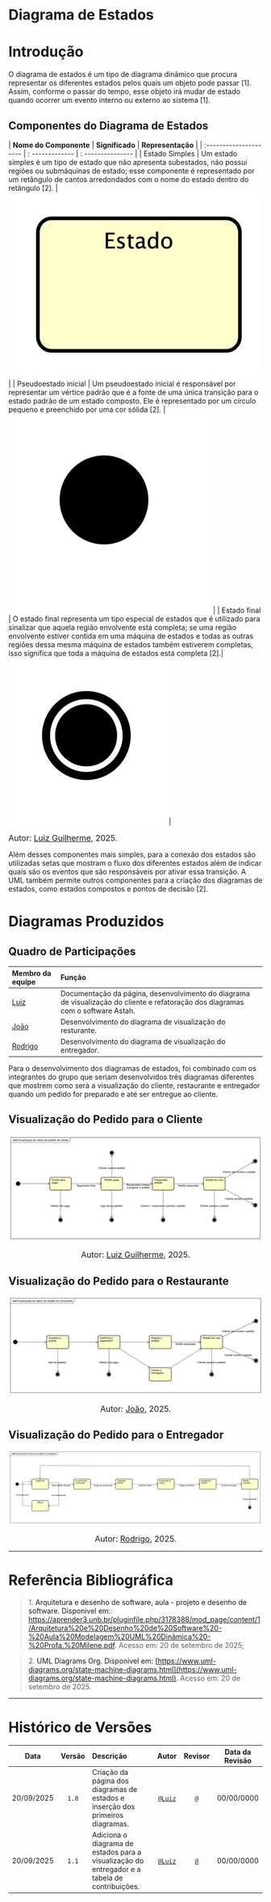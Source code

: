 # Diagrama de Estados

# Introdução

O diagrama de estados é um tipo de diagrama dinâmico que procura representar os diferentes estados pelos quais um objeto pode passar <a id="anchor_1" onclick="document.getElementById('REF1').scrollIntoView()" style="cursor:pointer;">[1]</a>. Assim, conforme o passar do tempo, esse objeto irá mudar de estado quando ocorrer um evento interno ou externo ao sistema <a id="anchor_1" onclick="document.getElementById('REF1').scrollIntoView()" style="cursor:pointer;">[1]</a>.

## Componentes do Diagrama de Estados

| **Nome do Componente** | **Significado** | **Representação** |
| :--------------------- | : ------------- | : --------------- |
| Estado Simples | Um estado simples é um tipo de estado que não apresenta subestados, não possui regiões ou submáquinas de estado; esse componente é representado por um retângulo de cantos arredondados com o nome do estado dentro do retângulo <a id="anchor_2" onclick="document.getElementById('REF2').scrollIntoView()" style="cursor:pointer;">[2]</a>. | <img class="card-img img-fluid rounded" src="../../DiagramasDeEstados/Componentes/estado-componente.png" title="Componente estado" width=auto> |
| Pseudoestado inicial | Um pseudoestado inicial é responsável por representar um vértice padrão que é a fonte de uma única transição para o estado padrão de um estado composto. Ele é representado por um círculo pequeno e preenchido por uma cor sólida <a id="anchor_2" onclick="document.getElementById('REF2').scrollIntoView()" style="cursor:pointer;">[2]</a>. | <img class="card-img img-fluid rounded" src="../../DiagramasDeEstados/Componentes/inicio-componente.png" title="Componente de inicio" width=auto>  |
| Estado final | O estado final representa um tipo especial de estados que é utilizado para sinalizar que aquela região envolvente está completa; se uma região envolvente estiver contida em uma máquina de estados e todas as outras regiões dessa mesma máquina de estados também estiverem completas, isso significa que toda a máquina de estados está completa <a id="anchor_2" onclick="document.getElementById('REF2').scrollIntoView()" style="cursor:pointer;">[2]</a>.| <img class="card-img img-fluid rounded" src="../../DiagramasDeEstados/Componentes/final-componente.png" title="Componente final" width=auto>  |

<font size="3">Autor: [Luiz Guilherme](https://github.com/luizfaria1989), 2025.</font>

Além desses componentes mais simples, para a conexão dos estados são utilizadas setas que mostram o fluxo dos diferentes estados além de indicar quais são os eventos que são responsáveis por ativar essa transição. A UML também permite outros componentes para a criação dos diagramas de estados, como estados compostos e pontos de decisão <a id="anchor_2" onclick="document.getElementById('REF2').scrollIntoView()" style="cursor:pointer;">[2]</a>.

# Diagramas Produzidos

## Quadro de Participações

| **Membro da equipe** | **Função** |
| :------------- | :--------- |
| [Luiz](https://github.com/luizfaria1989) | Documentação da página, desenvolvimento do diagrama de visualização do cliente e refatoração dos diagramas com o software Astah. |
| [João](https://github.com/Joao151104) | Desenvolvimento do diagrama de visualização do resturante. |
| [Rodrigo](https://github.com/rodrigoFAmaral) | Desenvolvimento do diagrama de visualização do entregador. |

Para o desenvolvimento dos diagramas de estados, foi combinado com os integrantes do grupo que seriam desenvolvidos três diagramas diferentes que mostrem como será a visualização do cliente, restaurante e entregador quando um pedido for preparado e até ser entregue ao cliente.

## Visualização do Pedido para o Cliente

<img class="card-img img-fluid rounded" src="../../DiagramasDeEstados/diagrama-de-estados-visualizacao-cliente.png" title="Diagrama de estados para a visualização do cliente" width=auto>

<div  style="text-align: center">

<font size="3">Autor: [Luiz Guilherme](https://github.com/luizfaria1989), 2025.</font>

</div>

## Visualização do Pedido para o Restaurante

<img class="card-img img-fluid rounded" src="../../DiagramasDeEstados/diagrama-de-estados-visualizacao-restaurante.png" title="Diagrama de estados para a visualização do restaurante" width=auto>

<div  style="text-align: center">

<font size="3">Autor: [João](https://github.com/Joao151104), 2025.</font>

</div>

## Visualização do Pedido para o Entregador

<img class="card-img img-fluid rounded" src="../../DiagramasDeEstados/diagrama-de-estados-visualizacao-entregador.png" title="Diagrama de estados para a visualização do entregador" width=auto>

<div  style="text-align: center">

<font size="3">Autor: [Rodrigo](https://github.com/rodrigoFAmaral), 2025.</font>

</div>

---

# Referência Bibliográfica

> <span id="REF1">1.</span> <a onclick="document.getElementById('anchor_1').scrollIntoView()" style="cursor:pointer;"> Arquitetura e desenho de software, aula - projeto e desenho de software. Disponivel em:</a>: https://aprender3.unb.br/pluginfile.php/3178388/mod_page/content/1/Arquitetura%20e%20Desenho%20de%20Software%20-%20Aula%20Modelagem%20UML%20Dinâmica%20-%20Profa.%20Milene.pdf. Acesso em: 20 de setembro de 2025;

> <span id="REF2">2.</span> <a onclick="document.getElementById('anchor_11').scrollIntoView()" style="cursor:pointer;"> UML Diagrams Org. Disponível em: [https://www.uml-diagrams.org/state-machine-diagrams.html](https://www.uml-diagrams.org/state-machine-diagrams.html). Acesso em: 20 de setembro de 2025. 

---

# Histórico de Versões

| **Data**       | **Versão** | **Descrição**                         | **Autor**                                      | **Revisor**                                      | **Data da Revisão** |
| :--------: | :----: | :-------------------------------- | :----------------------------------------: | :----------------------------------------: | :-------------: |
| 20/09/2025 |  `1.0`   | Criação da página dos diagramas de estados e inserção dos primeiros diagramas. | [`@Luiz`](https://github.com/luizfaria1989) | [`@`](https://github.com/) |   00/00/0000    |
| 20/09/2025 |  `1.1`   | Adiciona o diagrama de estados para a visualização do entregador e a tabela de contribuições. | [`@Luiz`](https://github.com/luizfaria1989) | [`@`](https://github.com/) |   00/00/0000    |